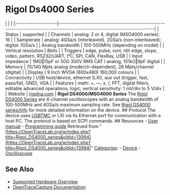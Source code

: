 # Rigol Ds4000 Series

| | | |:--------------------|-----------------------------------------------------------------------------------------------------------------------------| | Status | supported | | Channels | analog: 2 or 4, digital (MSO4000 series): 16 | | Samplerate | analog: 4GSa/s (interleaved), 2GSa/s (non-interleaved); digital: 1GSa/s | | Analog bandwidth | 100-500MHz (depending on model) | | Vertical resolution | 8bits | | Triggers | edge, pulse, runt, nth edge, slope, video, pattern, RS232/UART, I²C, SPI, CAN, FlexRay, USB | | Input impedance | 1MΩ‖15pF or 50Ω 300V RMS CAT I analog, 101kΩ‖9pF digital | | Memory | 70/140 Mpts analog (mode/ch-dependent), 28 Mpts/channel (digital) | | Display | 9 Inch WVGA (800x480) 160,000 colours | | Connectivity | USB host/device, ethernet (LXI), aux out (trigger, fast, pass/fail, GND), VGA | | Features | math: +, —, x, /, FFT, digital filters, editable advanced operations, logic; vertical sensitivity: 1 mV/div to 5 V/div | | Website | [rigolna.com](https://www.rigolna.com/products/digital-oscilloscopes/4000/) | **Rigol DS4000/MSO4000 Series** The [Rigol DS4000 Series](https://www.rigolna.com/products/digital-oscilloscopes/4000/) are 4-channel oscilloscopes with an analog bandwidth of 100-500MHz and 4GSa/s maximum sampling rate. See [Rigol DS4000 series/Info](Rigol_DS4000_series/Info.html "Rigol DS4000 series/Info") for more detailed information on the device. ## Protocol The device uses [USBTMC](USBTMC.html "USBTMC") or LXI via its Ethernet port for communication with a host PC. The protocol is based on SCPI commands. ## Resources \- [User manual](http://int.rigol.com/File/TechDoc/20151103/MSO%EF%BC%8DDS4000%20User%27s%20Guide.pdf) \- [Programming guide](http://int.rigol.com/File/TechDoc/20160831/DS4000E_ProgrammingGuide_EN.pdf)
Retrieved from "[https://OpenTraceLab.org/w/index.php?title=Rigol_DS4000_series&oldid=13994](https://OpenTraceLab.org/w/index.php?title=Rigol_DS4000_series&oldid=13994)" 
[Categories](specialcategories-specialcategories.md): \- [Device](./Category:Device.html "Category:Device") \- [Oscilloscope](./Category:Oscilloscope.html "Category:Oscilloscope")

## See Also
- [Supported Hardware Overview](../supported-hardware.md)
- [OpenTraceCapture Documentation](../../opentracecapture/overview.md)
